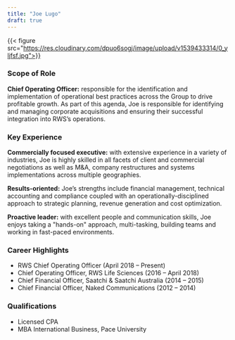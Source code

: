 ```yaml
---
title: "Joe Lugo"
draft: true
---
```

{{< figure src="https://res.cloudinary.com/dpuo6sogj/image/upload/v1539433314/0_yljfsf.jpg">}}

### Scope of Role
**Chief Operating Officer:** responsible for the identification and implementation of operational best practices across the Group to drive profitable growth. As part of this agenda, Joe is responsible for identifying and managing corporate acquisitions and ensuring their successful integration into RWS’s operations.
### Key Experience
**Commercially focused executive:** with extensive experience in a variety of industries, Joe is highly skilled in all facets of client and commercial negotiations as well as M&A, company restructures and systems implementations across multiple geographies.

**Results-oriented:** Joe’s strengths include financial management, technical accounting and compliance coupled with an operationally-disciplined approach to strategic planning, revenue generation and cost optimization.

**Proactive leader:** with excellent people and communication skills, Joe enjoys taking a "hands-on" approach, multi-tasking, building teams and working in fast-paced environments.

### Career Highlights
* RWS Chief Operating Officer (April 2018 – Present)
* Chief Operating Officer, RWS Life Sciences (2016 – April 2018)
* Chief Financial Officer, Saatchi & Saatchi Australia (2014 – 2015)
* Chief Financial Officer, Naked Communications (2012 – 2014)

### Qualifications
* Licensed CPA
* MBA International Business, Pace University
